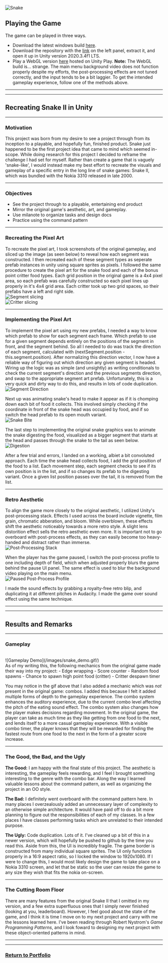 ![Snake](images/snake_thumbnail.png)

## Playing the Game
The game can be played in three ways. 
- Download the latest windows build [here](https://drive.google.com/open?id=1VnUr0EvaFDb7PW172db-tMZCQt5xGKxP&authuser=nimblefire97%40gmail.com&usp=drive_fs).
- Download the repository with the [link](https://github.com/2nPlusOne/Snake2000/zipball/gh-pages) on the left panel, extract it, and open it up in Unity version 2020.3.4f1 LTS.
- Play a WebGL version [here](https://play.unity.com/mg/other/snake-2000-v0-4) hosted on Unity Play. **Note:** The WebGL build is... strange. The main menu background video does not function properly despite my efforts, the post-processing effects are not tuned correctly, and the input tends to be a bit laggier. To get the intended gameplay experience, follow one of the methods above.

---
---

## Recreating Snake II in Unity

---

### Motivation
This project was born from my desire to see a project through from its inception to a playable, and hopefully fun, finished product. Snake just happened to be the first project idea that came to mind which seemed in-scope. While doing research for this project I decided to reframe the challenge I had set for myself. Rather than create a game that is vaguely 'snake-like', I would instead make my best effort to recreate the visuals and gameplay of a specific entry in the long line of snake games: Snake II, which was bundled with the Nokia 3310 released in late 2000.

---

### Objectives
- See the project through to a playable, entertaining end product
- Mirror the original game's aesthetic, art, and gameplay.
- Use milanote to organize tasks and design docs
- Practice using the command pattern

---

### Recreating the Pixel Art
To recreate the pixel art, I took screenshots of the original gameplay, and sliced up the image (as seen below) to reveal how each segment was constructed. I then recreated each of these segment types as seperate prefab instances in unity using square sprites as pixels. I followed the same procedure to create the pixel art for the snake food and each of the bonus point critter food types. Each grid position in the original game is a 4x4 pixel area, so each prefab was carefully constructed so each pixel lines up properly in it's 4x4 grid area. Each critter took up two grid spaces, so their prefabs have a left and right side.
<br>
![Segment slicing](images/segment_slicing.png/)
<br>
![Critter slicing](images/critter_slicing.png/)

---

### Implementing the Pixel Art
To implement the pixel art using my new prefabs, I needed a way to know which prefab to show for each segment each frame. Which prefab to use for a given segment depends entirely on the positions of the segment in front, and the segment behind. So all I needed to do was track the direction of each segment, calculated with (nextSegment.position - this.segment.position). After normalizing this direction vector, I now have a reliable way of figuring out which direction any given segment is headed. Wiring up the logic was as simple (and unsightly) as writing conditionals to check the current segment's direction and the previous segments direction, and swap to the appropriate segment art prefab. Unfortunately, this is a very quick and dirty way to do this, and results in lots of code duplication.
<br>
![Segment Direction](/images/segment_direction.png/)

Next up was animating snake's head to make it appear as if it is chomping down each bit of food it collects. This involved simply checking if the coordinate in front of the snake head was occupied by food, and if so switch the head prefab to its open mouth variant.
<br>
![Snake Bite](/images/snake_bite.png/)

The last step to implementing the original snake graphics was to animate the snake digesting the food, visualized as a bigger segment that starts at the head and passes through the snake to the tail as seen below.
<br>
![Digestion](/images/digesting.gif/)

After a few trial and errors, I landed on a working, albiet a bit convoluted approach. Each time the snake head collects food, I add the grid position of the food to a list. Each movement step, each segment checks to see if its own position is in the list, and if so changes its prefab to the digesting variant. Once a given list position passes over the tail, it is removed from the list.

---

### Retro Aesthetic
To align the game more closely to the original aesthetic, I utilized Unity's post-processing stack. Effects I used across the board include vignette, film grain, chromatic abberation, and bloom. While overblown, these effects shift the aesthetic noticeably towards a more retro style. A slight lens distorition effect sells the retro aesthetic even more. It is important not to go overboard with post-process effects, as they can easily become too heavy-handed and distract rather than immerse.
<br>
![Post-Processing Stack](/images/post-process.gif/)

When the player has the game paused, I switch the post-process profile to one including depth of field, which when adjusted properly blurs the game behind the pause UI panel. The same effect is used to blur the background video playing on the main menu.
<br>
![Paused Post-Process Profile](/images/pause_profile.gif/)

I made the sound effects by grabbing a royalty-free retro blip, and duplicating it at different pitches in Audacity. I made the game over sound effect using the same technique.

---
---

## Results and Remarks

---

### Gameplay
<br>
![Gameplay Demo](/images/snake_demo.gif/)
<br>
As of my writing this, the following mechanics from the original game made their way into my project:
- Edge wrapping
- Score counter
- Random food spawns
- Chance to spawn high point food (critter)
- Critter despawn timer

You may notice in the gif above that I also added a mechanic which was _not_ present in the original game: combos. I added this because I felt it added multiple forms of depth to the gameplay experience. The combo system enhances the auditory experience, due to the current combo level affecting the pitch of the eating sound effect. The combo system also changes how the player makes decisions regarding movement. In the original game, the player can take as much time as they like getting from one food to the next, and lends itself to a more casual gameplay experience. With a visible combo timer, the player knows that they will be rewarded for finding the fastest route from one food to the next in the form of a greater score increase.

---

### The Good, the Bad, and the Ugly
**The Good:** I am happy with the final state of this project. The aesthetic is interesting, the gameplay feels rewarding, and I feel I brought something interesting to the genre with the combo bar. Along the way I learned valuable lessons about the command pattern, as well as organizing the project in an OO style.

**The Bad:** I definitely went overboard with the command pattern here. In many places I overzealously added an unnecessary layer of complexity to an otherwise simple architecture. It would have paid off to do a bit more planning to figure out the responsibilities of each of my classes. In a few places I have classes performing tasks which are unrelated to their intended purpose. 

**The Ugly:** Code duplication. Lots of it. I've cleaned up a bit of this in a newer version, which will hopefully be pushed to github by the time you read this. Aside from this, the UI is incredibly fragile. The game border is constructed from many individual square sprites. The UI only functions properly in a 16:9 aspect ratio, so I locked the window to 1920x1080. If I were to change this, I would most likely design the game to take place on a Nokia 3310 screen, and let that be static so the user can resize the game to any size they wish that fits the nokia on-screen.

---

### The Cutting Room Floor
There are many features from the original Snake II that I omitted in my version, and a few extra superfluous ones that I simply never finished (looking at you, leaderboard). However, I feel good about the state of the game, and I think it is time I move on to my next project and carry with me the lessons learned here. I've been reading through Robert Nystrom's _Game Programming Patterns_, and I look foward to designing my next project with these object-oriented patterns in mind.

---
---

### [Return to Portfolio](https://2nplusone.github.io/)
